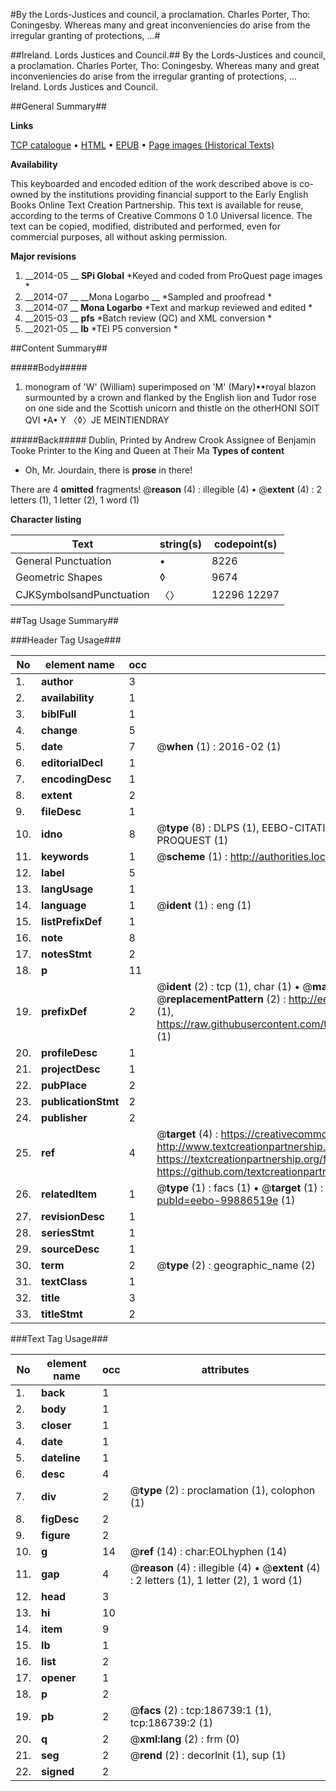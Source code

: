 #By the Lords-Justices and council, a proclamation. Charles Porter, Tho: Coningesby. Whereas many and great inconveniencies do arise from the irregular granting of protections, ...#

##Ireland. Lords Justices and Council.##
By the Lords-Justices and council, a proclamation. Charles Porter, Tho: Coningesby. Whereas many and great inconveniencies do arise from the irregular granting of protections, ...
Ireland. Lords Justices and Council.

##General Summary##

**Links**

[TCP catalogue](http://www.ota.ox.ac.uk/tcp/)  • 
[HTML](http://tei.it.ox.ac.uk/tcp/Texts-HTML/free/B24/B24742.html)  • 
[EPUB](http://tei.it.ox.ac.uk/tcp/Texts-EPUB/free/B24/B24742.epub) • 
[Page images (Historical Texts)](https://historicaltexts.jisc.ac.uk/eebo-99886519e)

**Availability**

This keyboarded and encoded edition of the work described above is co-owned by the
    institutions providing financial support to the Early English Books Online Text Creation
    Partnership. This text is available for reuse, according to the terms of  Creative Commons 0 1.0 Universal
    licence. The text can be copied, modified, distributed and performed, even for commercial
    purposes, all without asking permission.

**Major revisions**

1. __2014-05 __ __SPi Global__ *Keyed and coded from ProQuest page images *
1. __2014-07 __ __Mona Logarbo __ *Sampled and proofread *
1. __2014-07 __ __Mona Logarbo__ *Text and markup reviewed and edited *
1. __2015-03 __ __pfs__ *Batch review (QC) and XML conversion *
1. __2021-05 __ __lb__ *TEI P5 conversion *

##Content Summary##

#####Body#####

1. monogram of 'W' (William) superimposed on 'M' (Mary)••royal blazon surmounted by a crown and flanked by the English lion and Tudor rose on one side and the Scottish unicorn and thistle on the otherHONI SOIT QVI •A• Y 〈◊〉JE MEINTIENDRAY

#####Back#####
Dublin, Printed by Andrew Crook Assignee of Benjamin Tooke Printer to the King and Queen at Their Ma
**Types of content**

  * Oh, Mr. Jourdain, there is **prose** in there!

There are 4 **omitted** fragments! 
 @__reason__ (4) : illegible (4)  •  @__extent__ (4) : 2 letters (1), 1 letter (2), 1 word (1)

**Character listing**


|Text|string(s)|codepoint(s)|
|---|---|---|
|General Punctuation|•|8226|
|Geometric Shapes|◊|9674|
|CJKSymbolsandPunctuation|〈〉|12296 12297|

##Tag Usage Summary##

###Header Tag Usage###

|No|element name|occ|attributes|
|---|---|---|---|
|1.|__author__|3||
|2.|__availability__|1||
|3.|__biblFull__|1||
|4.|__change__|5||
|5.|__date__|7| @__when__ (1) : 2016-02 (1)|
|6.|__editorialDecl__|1||
|7.|__encodingDesc__|1||
|8.|__extent__|2||
|9.|__fileDesc__|1||
|10.|__idno__|8| @__type__ (8) : DLPS (1), EEBO-CITATION (1), VID (1), EEBO-PROQUEST (1), STC (3), PROQUEST (1)|
|11.|__keywords__|1| @__scheme__ (1) : http://authorities.loc.gov/ (1)|
|12.|__label__|5||
|13.|__langUsage__|1||
|14.|__language__|1| @__ident__ (1) : eng (1)|
|15.|__listPrefixDef__|1||
|16.|__note__|8||
|17.|__notesStmt__|2||
|18.|__p__|11||
|19.|__prefixDef__|2| @__ident__ (2) : tcp (1), char (1)  •  @__matchPattern__ (2) : ([0-9\-]+):([0-9IVX]+) (1), (.+) (1)  •  @__replacementPattern__ (2) : http://eebo.chadwyck.com/downloadtiff?vid=$1&page=$2 (1), https://raw.githubusercontent.com/textcreationpartnership/Texts/master/tcpchars.xml#$1 (1)|
|20.|__profileDesc__|1||
|21.|__projectDesc__|1||
|22.|__pubPlace__|2||
|23.|__publicationStmt__|2||
|24.|__publisher__|2||
|25.|__ref__|4| @__target__ (4) : https://creativecommons.org/publicdomain/zero/1.0/ (1), http://www.textcreationpartnership.org/docs/. (1), https://textcreationpartnership.org/faq/#faq05 (1), https://github.com/textcreationpartnership (1)|
|26.|__relatedItem__|1| @__type__ (1) : facs (1)  •  @__target__ (1) : https://data.historicaltexts.jisc.ac.uk/view?pubId=eebo-99886519e (1)|
|27.|__revisionDesc__|1||
|28.|__seriesStmt__|1||
|29.|__sourceDesc__|1||
|30.|__term__|2| @__type__ (2) : geographic_name (2)|
|31.|__textClass__|1||
|32.|__title__|3||
|33.|__titleStmt__|2||


###Text Tag Usage###

|No|element name|occ|attributes|
|---|---|---|---|
|1.|__back__|1||
|2.|__body__|1||
|3.|__closer__|1||
|4.|__date__|1||
|5.|__dateline__|1||
|6.|__desc__|4||
|7.|__div__|2| @__type__ (2) : proclamation (1), colophon (1)|
|8.|__figDesc__|2||
|9.|__figure__|2||
|10.|__g__|14| @__ref__ (14) : char:EOLhyphen (14)|
|11.|__gap__|4| @__reason__ (4) : illegible (4)  •  @__extent__ (4) : 2 letters (1), 1 letter (2), 1 word (1)|
|12.|__head__|3||
|13.|__hi__|10||
|14.|__item__|9||
|15.|__lb__|1||
|16.|__list__|2||
|17.|__opener__|1||
|18.|__p__|2||
|19.|__pb__|2| @__facs__ (2) : tcp:186739:1 (1), tcp:186739:2 (1)|
|20.|__q__|2| @__xml:lang__ (2) : frm (0)|
|21.|__seg__|2| @__rend__ (2) : decorInit (1), sup (1)|
|22.|__signed__|2||

